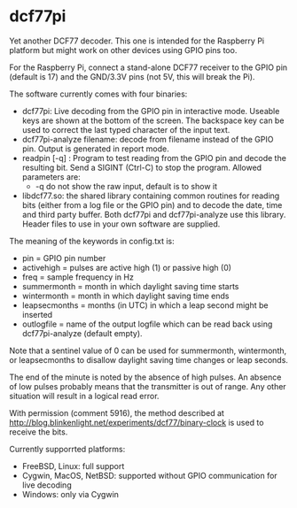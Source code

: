 dcf77pi
=======

Yet another DCF77 decoder. This one is intended for the Raspberry Pi platform
but might work on other devices using GPIO pins too.

For the Raspberry Pi, connect a stand-alone DCF77 receiver to the GPIO pin
(default is 17) and the GND/3.3V pins (not 5V, this will break the Pi).

The software currently comes with four binaries:

* dcf77pi: Live decoding from the GPIO pin in interactive mode. Useable keys
  are shown at the bottom of the screen. The backspace key can be used to
  correct the last typed character of the input text.
* dcf77pi-analyze filename: decode from filename instead of the GPIO pin.
  Output is generated in report mode.
* readpin [-q] : Program to test reading from the GPIO pin and decode the
  resulting bit. Send a SIGINT (Ctrl-C) to stop the program. Allowed parameters
  are:
  * -q do not show the raw input, default is to show it
* libdcf77.so: the shared library containing common routines for reading bits
  (either from a log file or the GPIO pin) and to decode the date, time and
  third party buffer. Both dcf77pi and dcf77pi-analyze use this library.
  Header files to use in your own software are supplied.

The meaning of the keywords in config.txt is:

* pin           = GPIO pin number
* activehigh    = pulses are active high (1) or passive high (0)
* freq          = sample frequency in Hz
* summermonth   = month in which daylight saving time starts
* wintermonth   = month in which daylight saving time ends
* leapsecmonths = months (in UTC) in which a leap second might be inserted
* outlogfile    = name of the output logfile which can be read back using
  dcf77pi-analyze (default empty).

Note that a sentinel value of 0 can be used for summermonth, wintermonth, or
leapsecmonths to disallow daylight saving time changes or leap seconds.

The end of the minute is noted by the absence of high pulses. An absence of low
pulses probably means that the transmitter is out of range. Any other situation
will result in a logical read error.

With permission (comment 5916), the method described at
http://blog.blinkenlight.net/experiments/dcf77/binary-clock is used to receive
the bits.

Currently supporrted platforms:
* FreeBSD, Linux: full support
* Cygwin, MacOS, NetBSD: supported without GPIO communication for live decoding
* Windows: only via Cygwin
